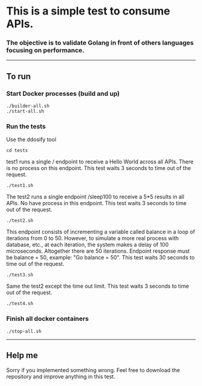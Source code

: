 # This is a simple test to consume APIs.

### The objective is to validate Golang in front of others languages focusing on performance.


___




## To run

### Start Docker processes (build and up)

    ./builder-all.sh
    ./start-all.sh

### Run the tests

Use the ddosify tool

    cd tests


test1 runs a single / endpoint to receive a Hello World across all APIs. There is no process on this endpoint. This test waits 3 seconds to time out of the request.

    ./test1.sh


The test2 runs a single endpoint /sleep100 to receive a 5*5 results in all APIs. No have process in this endpoint. This test waits 3 seconds to time out of the request.

    ./test2.sh

This endpoint consists of incrementing a variable called balance in a loop of iterations from 0 to 50.
However, to simulate a more real process with database, etc., at each iteration, the system makes a delay of 100 microseconds. Altogether there are 50 iterations. Endpoint response must be <Language name> balance = 50, example: "Go balance = 50".
This test waits 30 seconds to time out of the request.

    ./test3.sh

Same the test2 except the time out limit.
This test waits 3 seconds to time out of the request.

    ./test4.sh

### Finish all docker containers
    ./stop-all.sh





---

## Help me

Sorry if you implemented something wrong. Feel free to download the repository and improve anything in this test.